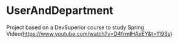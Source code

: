 # UserAndDepartment
Project based on a DevSuperior course to study Spring
Video(https://www.youtube.com/watch?v=D4frmIHAxEY&t=1193s)
